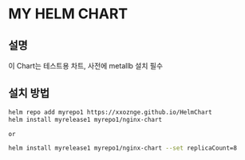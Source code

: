# MY HELM CHART

## 설명
이 Chart는 테스트용 차트, 사전에 metallb 설치 필수

## 설치 방법
```bash
helm repo add myrepo1 https://xxoznge.github.io/HelmChart
helm install myrelease1 myrepo1/nginx-chart

or 

helm install myrelease1 myrepo1/nginx-chart --set replicaCount=8 
